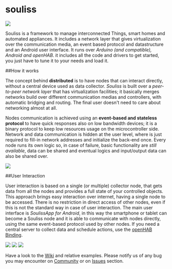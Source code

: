 # souliss

[![](https://badges.gitter.im/Join%20Chat.svg)](https://gitter.im/orgs/souliss/rooms#)


Souliss is a framework to manage interconnected Things, smart homes and automated appliances. It includes a network layer that gives virtualization over the communication media, an event based protocol and datastructure and an Android user interface.
It runs over *Arduino (and compatible), Android and openHAB*. it includes all the code and drivers to get started, you just have to tune it to your needs and load it.

##How it works

The concept behind **distributed** is to have nodes that can interact directly, without a central device used as data collector. _Souliss_ is built over a *peer-to-peer network layer* that has virtualization facilities; it basically merges networks build over different communication medias and controllers, with automatic bridging and routing. The final user doesn't need to care about networking almost at all.

Nodes communication is achieved using an **event-based and stateless protocol** to have quick responses also on low bandwidth devices; it is a binary protocol to keep low resources usage on the microcontroller side.
Network and data communication is hidden at the user level, where is just required to fill-in network addresses and initialize the back-end once. Every node runs its own logic so, in case of failure, basic functionality are *still available*, data can be shared and eventual logics and input/output data can also be shared over.

![](https://lh3.googleusercontent.com/-kRMZdBxN1H0/UX2iDCxVHPI/AAAAAAAAARw/kutVZ8TrDJ0/s800/Souliss%2520Overview.png)

##User Interaction

User interaction is based on a single (or multiple) collector node, that gets data from all the nodes and provides a full state of your controlled objects. This approach brings easy interaction over internet, having a single node to be accessed. There is no restriction in direct access of other nodes, even if this is not the standard way in case of user interaction.
The main user interface is *SoulissApp for Android*, in this way the smartphone or tablet can become a Souliss node and it is able to communicate with nodes directly, using the same event-based protocol used by other nodes. 
If you need a central server to collect data and schedule actions, use the [openHAB Binding](https://github.com/souliss/souliss/wiki/openHAB%20Binding).


![](https://lh4.googleusercontent.com/-PSEZxGoDcgg/UVDGh5vA05I/AAAAAAAAAN0/MqxCSGceIJc/w220-h367-no/Screenshot_2013-03-25-22-45-15.png) 
![](https://lh4.googleusercontent.com/-nQo-SRuYFOw/Ue3IhgWw33I/AAAAAAAAAVs/kyFEE0RjT48/w220-h367-no/Screenshot_2013-07-08-01-52-41.png) 
![](https://lh4.googleusercontent.com/-vrlbcY4uiCU/Ue3IiPGGvyI/AAAAAAAAAV4/YDXT9b_bC5c/w220-h367-no/Screenshot_2013-07-23-01-53-19.png)


Have a look to the [Wiki](https://github.com/souliss/souliss/wiki) and relative examples. Please notify us of any bug you may encounter on [Community](https://github.com/souliss/souliss/wiki/Community) or on [Issues](https://github.com/souliss/souliss/issues) section.
